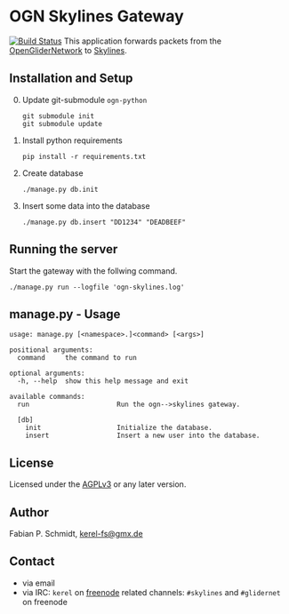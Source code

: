 # OGN Skylines Gateway
[![Build Status](https://travis-ci.org/kerel-fs/ogn-skylines-gateway.png?branch=master)](https://travis-ci.org/kerel-fs/ogn-skylines-gateway)
This application forwards packets from the [OpenGliderNetwork](http://glidernet.org) to [Skylines](https://skylines.aero).

## Installation and Setup
0. Update git-submodule `ogn-python`

   ```
   git submodule init
   git submodule update
   ```

1. Install python requirements

   ```
   pip install -r requirements.txt
   ```

2. Create database

   ```
   ./manage.py db.init
   ```

3. Insert some data into the database

   ```
   ./manage.py db.insert "DD1234" "DEADBEEF"
   ```

## Running the server
Start the gateway with the follwing command.

```
./manage.py run --logfile 'ogn-skylines.log'
```

## manage.py - Usage
```
usage: manage.py [<namespace>.]<command> [<args>]

positional arguments:
  command     the command to run

optional arguments:
  -h, --help  show this help message and exit

available commands:
  run                      Run the ogn-->skylines gateway.
  
  [db]
    init                   Initialize the database.
    insert                 Insert a new user into the database.
```

## License
Licensed under the [AGPLv3](LICENSE) or any later version.

## Author
Fabian P. Schmidt, <kerel-fs@gmx.de>

## Contact
- via email
- via IRC: `kerel` on [freenode](irc://chat.freenode.net)
            related channels: `#skylines` and `#glidernet` on freenode
